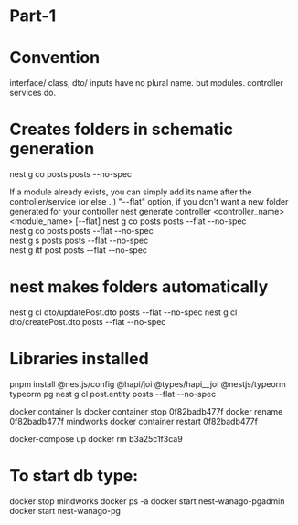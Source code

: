 # Part-1

# Convention
interface/ class, dto/ inputs have no plural name.
but modules. controller services do.

# Creates folders in schematic generation
nest g co posts posts --no-spec

If a module already exists, you can simply add its name after the controller/service (or else ..)
"--flat" option, if you don't want a new folder generated for your controller
nest generate controller <controller_name> <module_name> [--flat]
nest g co posts posts --flat --no-spec	
nest g co posts posts --flat --no-spec	
nest g s posts posts --flat --no-spec	
nest g itf post posts --flat --no-spec	

# nest makes folders automatically
nest g cl dto/updatePost.dto posts --flat --no-spec
nest g cl dto/createPost.dto posts --flat --no-spec

# Libraries installed

pnpm install @nestjs/config @hapi/joi @types/hapi__joi @nestjs/typeorm typeorm pg
nest g cl post.entity posts --flat --no-spec

docker container ls
docker container stop 0f82badb477f
docker rename 0f82badb477f mindworks
docker container restart 0f82badb477f

docker-compose up
docker rm b3a25c1f3ca9

# To start db type:
docker stop mindworks
docker ps -a
docker start nest-wanago-pgadmin
docker start nest-wanago-pg


